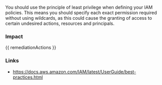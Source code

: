 
You should use the principle of least privilege when defining your IAM policies. This means you should specify each exact permission required without using wildcards, as this could cause the granting of access to certain undesired actions, resources and principals.


### Impact
<!-- Add Impact here -->

<!-- DO NOT CHANGE -->
{{ remediationActions }}

### Links
- https://docs.aws.amazon.com/IAM/latest/UserGuide/best-practices.html


